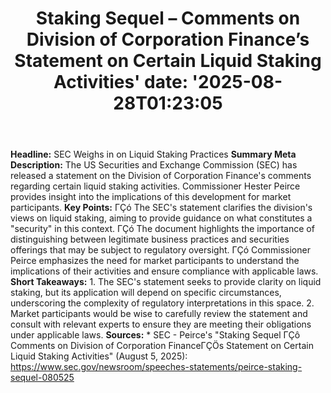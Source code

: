 ﻿---
title: "Staking Sequel – Comments on Division of Corporation Finance’s Statement on Certain Liquid Staking Activities'
date: '2025-08-28T01:23:05"
category: "Markets"
summary: ""
slug: "staking sequel  comments on division of corporation finances"
source_urls:
  - "https://www.sec.gov/newsroom/speeches-statements/peirce-staking-sequel-080525"
seo:
  title: "Staking Sequel – Comments on Division of Corporation Finance’s Statement on Certain Liquid Staking Activities | Hash n Hedge'
  description: '"
  keywords: ["news", "markets", "brief"]
---
**Headline:** SEC Weighs in on Liquid Staking Practices  **Summary Meta Description:** The US Securities and Exchange Commission (SEC) has released a statement on the Division of Corporation Finance's comments regarding certain liquid staking activities. Commissioner Hester Peirce provides insight into the implications of this development for market participants.  **Key Points:**  ΓÇó The SEC's statement clarifies the division's views on liquid staking, aiming to provide guidance on what constitutes a "security" in this context. ΓÇó The document highlights the importance of distinguishing between legitimate business practices and securities offerings that may be subject to regulatory oversight. ΓÇó Commissioner Peirce emphasizes the need for market participants to understand the implications of their activities and ensure compliance with applicable laws.  **Short Takeaways:**  1. The SEC's statement seeks to provide clarity on liquid staking, but its application will depend on specific circumstances, underscoring the complexity of regulatory interpretations in this space. 2. Market participants would be wise to carefully review the statement and consult with relevant experts to ensure they are meeting their obligations under applicable laws.  **Sources:**  * SEC - Peirce's "Staking Sequel ΓÇô Comments on Division of Corporation FinanceΓÇÖs Statement on Certain Liquid Staking Activities" (August 5, 2025): https://www.sec.gov/newsroom/speeches-statements/peirce-staking-sequel-080525 
